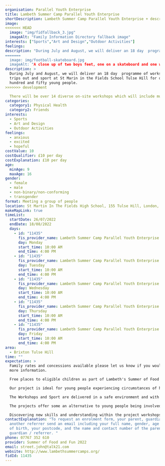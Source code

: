 ```yaml
---
organisation: Parallel Youth Enterprise
title: Lambeth Summer Camp Parallel Youth Enterprise
shortDescription: Lambeth Summer Camp Parallel Youth Enterprise + description
image:
<<<<<<< HEAD
  image: "img/fidfallback_3.jpg"
  imageAlt: "Family Information Directory fallback image"
interests: ["Sports","Art and Design","Outdoor Activities"]
feelings:
description: "During July and August, we will deliver an 18 day  programme of workshops, trips out and sport at St Marin in the Fields School Tulse Hill for one hundred and fifty young people.
=======
  image: img/football-skateboard.jpg
  imageAlt: "A close up of two boys feet, one on a skateboard and one with a football. "
description: >
  During July and August, we will deliver an 18 day  programme of workshops,
  trips out and sport at St Marin in the Fields School Tulse Hill for one
  hundred and fifty young people.
>>>>>>> development

  There will be over 14 diverse on-site workshops which will include music,  dance, computers, filming, beautician, circus skills, hair care, face painting and arts & crafts. We can offer an ongoing day long sports timetable which will include badminton, football, table tennis, cricket, 
categories:
  category1: Physical Health
  category2: Friends
interests:
  - Sports
  - Art and Design
  - Outdoor Activities
feelings:
  - anxious
  - excited
  - hopeful
costValue: 10
costQualifier: £10 per day
costExplanation: £10 per day
age:
  minAge: 9
  maxAge: 16
gender:
  - female
  - male
  - non-binary/non-conforming
  - transgender
format: Meeting a group of people
location: St Martin In The Fields High School, 155 Tulse Hill, London, SW2 3UP
makeMapLink: true
timeList:
  startDate: 26/07/2022
  endDate: 18/08/2022
  days:
    - id: "11435"
      fis_provider_name: Lambeth Summer Camp Parallel Youth Enterprise
      day: Monday
      start_time: 10:00 AM
      end_time: 4:00 PM
    - id: "11435"
      fis_provider_name: Lambeth Summer Camp Parallel Youth Enterprise
      day: Tuesday
      start_time: 10:00 AM
      end_time: 4:00 PM
    - id: "11435"
      fis_provider_name: Lambeth Summer Camp Parallel Youth Enterprise
      day: Wednesday
      start_time: 10:00 AM
      end_time: 4:00 PM
    - id: "11435"
      fis_provider_name: Lambeth Summer Camp Parallel Youth Enterprise
      day: Thursday
      start_time: 10:00 AM
      end_time: 4:00 PM
    - id: "11435"
      fis_provider_name: Lambeth Summer Camp Parallel Youth Enterprise
      day: Friday
      start_time: 10:00 AM
      end_time: 4:00 PM
area:
  - Brixton Tulse Hill
time: ""
expectation: >
  Family rates and concessions available please let us know if you would like
  more information. 

  Free places to eligible children as part of Lambeth's Summer of Food and Fun programme. 

  Our project is ideal for young people experiencing circumstances of hardship where they can access and enjoy activities that perhaps, for many would not be attainable.

  The Workshops and Sport are delivered in a safe environment and with encouragement and support. Together these will improve talents, physical and mental well-being, and a healthier lifestyle.

  The projects offer some an alternative to young people being involved in anti-social conduct and crime, or perhaps being a victim of crime. The projects are an ideal non-confrontational platform for both police officers and young people to meet. This often helps develop harmony from both sides.

  Discovering new skills and understanding within the project workshops can be a foundation stone for future personal development and maybe a route out of deprivation and a road to employment and self-esteem.
contactExplanation: "To request an enrolment form, your parent, guardian or
  another referrer send an email including your full name, gender, age and date
  of birth, your postcode, and the name and contact number of the parent /
  guardian / referrer. "
phone: 07767 352 610
provider: Summer of Food and Fun 2022
email: street.john@talk21.com
website: http://www.lambethsummercamps.org/
fidId: 11435
---
```

